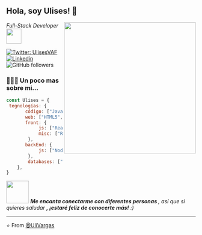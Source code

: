 <h2> Hola, soy Ulises! 👋</h2>
<img align='right' src="https://media.giphy.com/media/M9kgjEsLG6LMbYC9dl/source.gif" width="350">
<p><em>Full-Stack Developer <img src="https://media.giphy.com/media/WUlplcMpOCEmTGBtBW/giphy.gif" width="40"></em></p>


[![Twitter: UlisesVAF](https://img.shields.io/twitter/follow/UlisesVAF?style=social)](https://twitter.com/UlisesVAF)
[![Linkedin](https://img.shields.io/badge/-LinkedIn-blue?style=flat&logo=Linkedin&logoColor=white)](https://www.linkedin.com/in/ulisesvaf)
![GitHub followers](https://img.shields.io/github/followers/UliVargas?tab=followers?logo=Followers&style=social)


### 👨🏽‍💻 Un poco mas sobre mi... 

```javascript
const Ulises = {
 tegnologías: {
       código: ["Javascript"],
       web: ["HTML5", "CSS3"],
       front: {
            js: ["React"],
            misc: ["Redux"]
        },
       backEnd: {
            js: ["Node", "express"],
        },
        databases: ["Firebase", "PostgreSQL", "Sequelize"],
    },
}
```

<img src="https://media.giphy.com/media/LnQjpWaON8nhr21vNW/giphy.gif" width="60"> <em><b>Me encanta conectarme con diferentes personas </b>, así que si quieres saludar <b>, ¡estaré feliz de conocerte más!</b> :)</em>

---

⭐️ From [@UliVargas](https://github.com/UliVargas)
